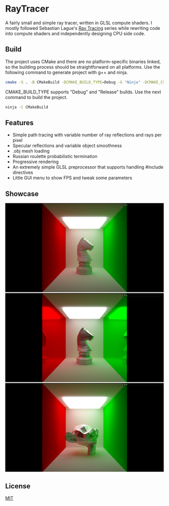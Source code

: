 # RayTracer
A fairly small and simple ray tracer, written in GLSL compute shaders. I mostly followed
Sebastian Lague's [Ray Tracing](https://www.youtube.com/watch?v=Qz0KTGYJtUk) series
while rewriting code into compute shaders and independently 
designing CPU side code.

## Build
The project uses CMake and there are no platform-specific 
binaries linked, so the building process should be 
straightforward on all platforms. Use the following command to generate
project with g++ and ninja.
``` bash 
cmake -S . -B CMakeBuild -DCMAKE_BUILD_TYPE=Debug -G "Ninja" -DCMAKE_CXX_COMPILER=g++.exe
```
CMAKE_BUILD_TYPE supports "Debug" and "Release" builds.
Use the next command to build the project.
```bash
ninja -C CMakeBuild
```

## Features
- Simple path tracing with variable number of ray reflections and rays per pixel
- Specular reflections and variable object smoothness
- .obj mesh loading
- Russian roulette probabilistic termination
- Progressive rendering
- An extremely simple GLSL preprocessor that supports handling #include directives
- Little GUI menu to show FPS and tweak some parameters

## Showcase
![Knight](knight.png)
![Knight with reflective walls](reflective_knight.png)
![Monkey](monkey.png)

## License
[MIT](https://choosealicense.com/licenses/mit/)
